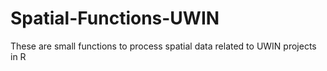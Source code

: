 # Spatial-Functions-UWIN
These are small functions to process spatial data related to UWIN projects in R


